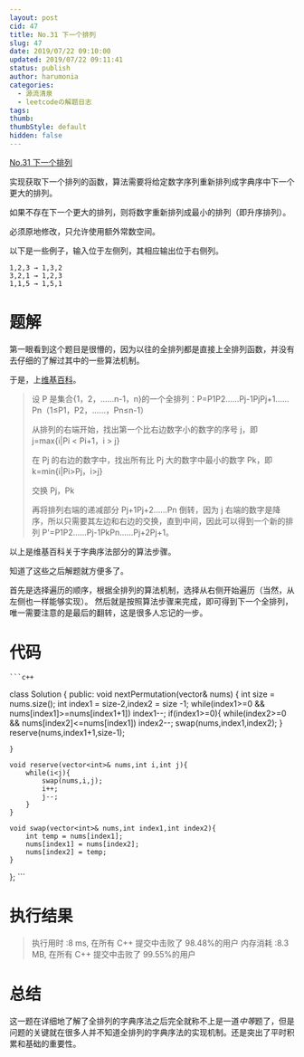```yaml
---
layout: post
cid: 47
title: No.31 下一个排列
slug: 47
date: 2019/07/22 09:10:00
updated: 2019/07/22 09:11:41
status: publish
author: harumonia
categories:
  - 源流清泉
  - leetcodeの解题日志
tags:
thumb:
thumbStyle: default
hidden: false
---
```


[No.31 下一个排列](https://leetcode-cn.com/problems/next-permutation/)

实现获取下一个排列的函数，算法需要将给定数字序列重新排列成字典序中下一个更大的排列。

如果不存在下一个更大的排列，则将数字重新排列成最小的排列（即升序排列）。

必须原地修改，只允许使用额外常数空间。

以下是一些例子，输入位于左侧列，其相应输出位于右侧列。

    1,2,3 → 1,3,2
    3,2,1 → 1,2,3
    1,1,5 → 1,5,1

<!-- more -->

# 题解

第一眼看到这个题目是很懵的，因为以往的全排列都是直接上全排列函数，并没有去仔细的了解过其中的一些算法机制。

于是，上[维基百科](https://zh.wikipedia.org/wiki/全排列生成算法)。

> 设 P 是集合{1，2，……n-1，n}的一个全排列：P=P1P2……Pj-1PjPj+1……Pn（1≤P1，P2，……，Pn≤n-1）
>
> 从排列的右端开始，找出第一个比右边数字小的数字的序号 j，即 j=max{i|Pi < Pi+1，i > j}
>
> 在 Pj 的右边的数字中，找出所有比 Pj 大的数字中最小的数字 Pk，即 k=min{i|Pi>Pj，i>j}
>
> 交换 Pj，Pk
>
> 再将排列右端的递减部分 Pj+1Pj+2……Pn 倒转，因为 j 右端的数字是降序，所以只需要其左边和右边的交换，直到中间，因此可以得到一个新的排列 P'=P1P2……Pj-1PkPn……Pj+2Pj+1。

以上是维基百科关于字典序法部分的算法步骤。

知道了这些之后解题就方便多了。

首先是选择遍历的顺序，根据全排列的算法机制，选择从右侧开始遍历（当然，从左侧也一样能够实现）。
然后就是按照算法步骤来完成，即可得到下一个全排列，唯一需要注意的是最后的翻转，这是很多人忘记的一步。

# 代码

    ```c++

class Solution {
public:
    void nextPermutation(vector<int>& nums) {
        int size = nums.size();
        int index1 = size-2,index2 = size -1;
        while(index1>=0 && nums[index1]>=nums[index1+1])
            index1--;
        if(index1>=0){
            while(index2>=0 && nums[index2]<=nums[index1])
                index2--;
            swap(nums,index1,index2);
        }
        reserve(nums,index1+1,size-1);

    }

    void reserve(vector<int>& nums,int i,int j){
        while(i<j){
            swap(nums,i,j);
            i++;
            j--;
        }
    }

    void swap(vector<int>& nums,int index1,int index2){
        int temp = nums[index1];
        nums[index1] = nums[index2];
        nums[index2] = temp;
    }
};
    ```

# 执行结果

> 执行用时 :8 ms, 在所有 C++ 提交中击败了 98.48%的用户
> 内存消耗 :8.3 MB, 在所有 C++ 提交中击败了 99.55%的用户

# 总结

这一题在详细地了解了全排列的字典序法之后完全就称不上是一道*中等*题了，但是问题的关键就在很多人并不知道全排列的字典序法的实现机制。还是突出了平时积累和基础的重要性。
